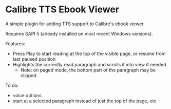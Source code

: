 # Calibre TTS Ebook Viewer

A simple plugin for adding TTS support to Calibre's ebook viewer.

Requires SAPI 5 (already installed on most recent Windows versions).

Features:

- Press Play to start reading at the top of the visible page, or resume from last paused position
- Highlights the currently read paragraph and scrolls it into view if needed
    - Note: on paged mode, the bottom part of the paragraph may be clipped

To do:
- voice options
- start at a selected paragraph instead of just the top of the page, etc